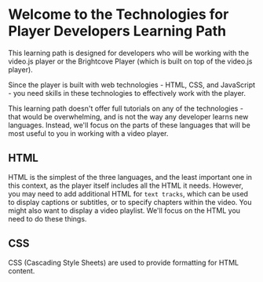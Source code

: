 # Welcome to the Technologies for Player Developers Learning Path

This learning path is designed for developers who will be working with the video.js player or the Brightcove Player (which is built on top of the video.js player).

Since the player is built with web technologies - HTML, CSS, and JavaScript - you need skills in these technologies to effectively work with the player.

This learning path doesn't offer full tutorials on any of the technologies - that would be overwhelming, and is not the way any developer learns new languages. Instead, we'll focus on the parts of these languages that will be most useful to you in working with a video player.

## HTML

HTML is the simplest of the three languages, and the least important one in this context, as the player itself includes all the HTML it needs. However, you may need to add additional HTML for `text tracks`, which can be used to display captions or subtitles, or to specify chapters within the video. You might also want to display a video playlist. We'll focus on the HTML you need to do these things.

## CSS

CSS (Cascading Style Sheets) are used to provide formatting for HTML content. 